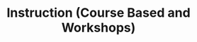 ---
title: Instruction (Course Based and Workshops)
layout: dashboard
permalink: /instruction.html
dashboard:
  data_sources:
    biannual: /kpidata/instruction.csv
  default_frequency: biannual
  default_tab: chart
  charts:
    - type: line
      title: Sessions Overview
      datasets:
        - row_index: 0
        - row_index: 2
        - row_index: 21
    - type: line
      title: Attendees Overview
      datasets:
        - row_index: 1
        - row_index: 3
        - row_index: 4
        - row_index: 22
    - type: line
      title: Course-based Sessions by Type
      datasets:
        - row_index: 13
        - row_index: 15
        - row_index: 17
        - row_index: 19
    - type: line
      title: Course-based Attendees by Type
      datasets:
        - row_index: 14
        - row_index: 16
        - row_index: 18
        - row_index: 20
      title: Workshop Sessions by Type
      datasets:
        - row_index: 23
        - row_index: 25
        - row_index: 27
        - row_index: 29
        - row_index: 31
    - type: line
      title: Workshop Attendees by Type
      datasets:
        - row_index: 24
        - row_index: 26
        - row_index: 28
        - row_index: 30
        - row_index: 32
---
